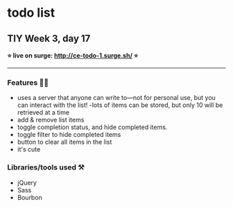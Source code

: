 # todo list

## TIY Week 3, day 17

**⭐️ live on surge: http://ce-todo-1.surge.sh/ ⭐️**

----

### Features 💁🏻
- uses a server that anyone can write to—not for personal use, but you can interact with the list!
  -lots of items can be stored, but only 10 will be retrieved at a time
- add & remove list items
- toggle completion status, and hide completed items.
- toggle filter to hide completed items
- button to clear all items in the list
- it's cute

### Libraries/tools used ⚒

- jQuery
- Sass
- Bourbon
